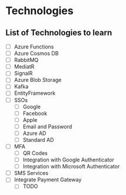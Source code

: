 # Technologies

## List of Technologies to learn

- [ ] Azure Functions
- [ ] Azure Cosmos DB
- [ ] RabbitMQ
- [ ] MediatR
- [ ] SignalR
- [ ] Azure Blob Storage
- [ ] Kafka
- [ ] EntityFramework
- [ ] SSOs
  - [ ] Google
  - [ ] Facebook
  - [ ] Apple
  - [ ] Email and Password
  - [ ] Azure AD
  - [ ] Standard AD
- [ ] MFA
  - [ ] QR Codes
  - [ ] Integration with Google Authenticator
  - [ ] Integration with Microsoft Authenticator
- [ ] SMS Services
- [ ] Integrate Payment Gateway
  - [ ] TODO
